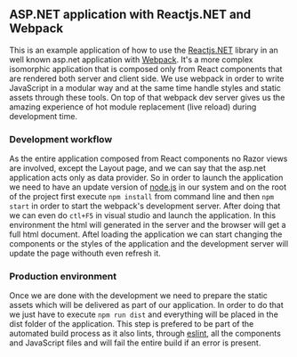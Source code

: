 ## ASP.NET application with Reactjs.NET and Webpack
This is an example application of how to use the [Reactjs.NET](http://reactjs.net/) library in an well known asp.net application with [Webpack](https://webpack.github.io/). It's a more complex isomorphic application that is composed only from React components that are rendered both server and client side. We use webpack in order to write JavaScript in a modular way and at the same time handle styles and static assets through these tools. On top of that webpack dev server gives us the amazing experience of hot module replacement (live reload) during development time.

### Development workflow
As the entire application composed from React components no Razor views are involved, except the Layout page, and we can say that the asp.net application acts only as data provider. So in order to launch the application we need to have an update version of [node.js](https://nodejs.org/en/) in our system and on the root of the project first execute `npm install` from command line and then `npm start` in order to start the webpack's development server. After doing that we can even do `ctl+F5` in visual studio and launch the application. In this environment the html will generated in the server and the browser will get a full html document. Aftel loading the application we can start changing the components or the styles of the application and the development server will update the page withouth even refresh it.

### Production environment
Once we are done with the development we need to prepare the static assets which will be delivered as part of our application. In order to do that we just have to execute `npm run dist` and everything will be placed in the dist folder of the application. This step is prefered to be part of the automated build process as it also lints, through [eslint](http://eslint.org/), all the components and JavaScript files and will fail the entire build if an error is present.